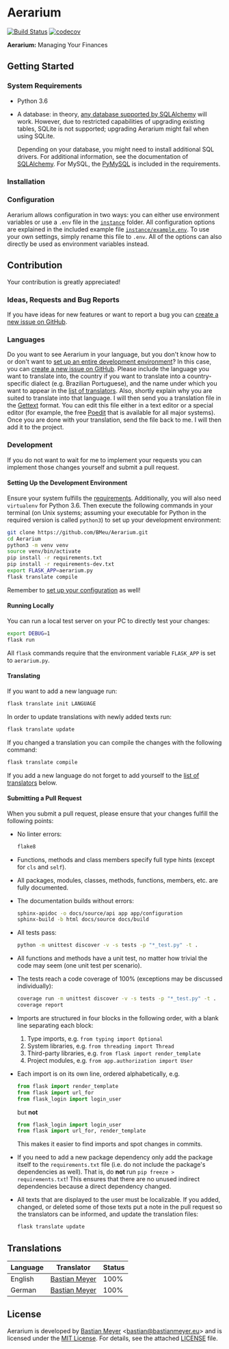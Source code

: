 # Aerarium


[![Build Status](https://travis-ci.org/BMeu/Aerarium.svg?branch=master)](https://travis-ci.org/BMeu/Aerarium)
[![codecov](https://codecov.io/gh/BMeu/Aerarium/branch/master/graph/badge.svg)](https://codecov.io/gh/BMeu/Aerarium)

**Aerarium:** Managing Your Finances

## Getting Started

### System Requirements

* Python 3.6
* A database: in theory,
  [any database supported by SQLAlchemy](https://docs.sqlalchemy.org/en/latest/dialects/index.html#dialects) will work.
  However, due to restricted capabilities of upgrading existing tables, SQLite is not supported; upgrading Aerarium
  might fail when using SQLite.
  
  Depending on your database, you might need to install additional SQL drivers. For additional information, see the
  documentation of [SQLAlchemy](https://docs.sqlalchemy.org/en/latest/dialects/index.html). For MySQL, the
  [PyMySQL](https://github.com/PyMySQL/PyMySQL) is included in the requirements.  

### Installation

### Configuration

Aerarium allows configuration in two ways: you can either use environment variables or use a `.env` file in the
[`instance`](instance) folder. All configuration options are explained in the included example file
[`instance/example.env`](instance/example.env). To use your own settings, simply rename this file to `.env`. All of the
options can also directly be used as environment variables instead. 

## Contribution

Your contribution is greatly appreciated!

### Ideas, Requests and Bug Reports

If you have ideas for new features or want to report a bug you can
[create a new issue on GitHub](https://github.com/BMeu/Aerarium/issues/new). 
  
### Languages

Do you want to see Aerarium in your language, but you don't know how to or don't want to
[set up an entire development environment](#development)? In this case, you can
[create a new issue on GitHub](https://github.com/BMeu/Aerarium/issues/new). Please include the language you want to
translate into, the country if you want to translate into a country-specific dialect (e.g. Brazilian Portuguese), and
the name under which you want to appear in the [list of translators](#translations). Also, shortly explain why you are
suited to translate into that language. I will then send you a translation file in the
[Gettext](https://en.wikipedia.org/wiki/Gettext) format. You can edit this file either in a text editor or a special
editor (for example, the free [Poedit](https://poedit.net/) that is available for all major systems). Once you are done
with your translation, send the file back to me. I will then add it to the project. 

### Development 

If you do not want to wait for me to implement your requests you can implement those changes yourself and submit a pull
request.

#### Setting Up the Development Environment

Ensure your system fulfills the [requirements](#system-requirements). Additionally, you will also need ``virtualenv``
for Python 3.6. Then execute the following commands in your terminal (on Unix systems; assuming your executable for
Python in the required version is called ``python3``) to set up your development environment:

```bash
git clone https://github.com/BMeu/Aerarium.git
cd Aerarium
python3 -m venv venv
source venv/bin/activate
pip install -r requirements.txt
pip install -r requirements-dev.txt
export FLASK_APP=aerarium.py
flask translate compile
```

Remember to [set up your configuration](#configuration) as well!

#### Running Locally

You can run a local test server on your PC to directly test your changes:

```bash
export DEBUG=1
flask run
```

All ``flask`` commands require that the environment variable ``FLASK_APP`` is set to ``aerarium.py``.

#### Translating

If you want to add a new language run:

```bash
flask translate init LANGUAGE
```

In order to update translations with newly added texts run:

```bash
flask translate update
```

If you changed a translation you can compile the changes with the following command:

```bash
flask translate compile
```

If you add a new language do not forget to add yourself to the [list of translators](#translations) below.

#### Submitting a Pull Request

When you submit a pull request, please ensure that your changes fulfill the following points:

* No linter errors:
    ```bash
    flake8
    ```
* Functions, methods and class members specify full type hints (except for ``cls`` and ``self``).
* All packages, modules, classes, methods, functions, members, etc. are fully documented.
* The documentation builds without errors:
    ```bash
    sphinx-apidoc -o docs/source/api app app/configuration
    sphinx-build -b html docs/source docs/build
    ```
* All tests pass:
    ```bash
    python -m unittest discover -v -s tests -p "*_test.py" -t .
    ```
* All functions and methods have a unit test, no matter how trivial the code may seem (one unit test per scenario).
* The tests reach a code coverage of 100% (exceptions may be discussed individually):
    ```bash
    coverage run -m unittest discover -v -s tests -p "*_test.py" -t .
    coverage report
    ```
* Imports are structured in four blocks in the following order, with a blank line separating each block:
    1. Type imports, e.g. ``from typing import Optional``
    2. System libraries, e.g. ``from threading import Thread``
    3. Third-party libraries, e.g. ``from flask import render_template``
    4. Project modules, e.g. ``from app.authorization import User``
* Each import is on its own line, ordered alphabetically, e.g.
    
    ```python
    from flask import render_template
    from flask import url_for
    from flask_login import login_user
    ```
    
    but **not**
    
    ```python
    from flask_login import login_user
    from flask import url_for, render_template
    ```
    
    This makes it easier to find imports and spot changes in commits.
* If you need to add a new package dependency only add the package itself to the ``requirements.txt`` file (i.e. do not
  include the package's dependencies as well). That is, do **not** run ``pip freeze > requirements.txt``! This ensures
  that there are no unused indirect dependencies because a direct dependency changed.
* All texts that are displayed to the user must be localizable. If you added, changed, or deleted some of those texts
  put a note in the pull request so the translators can be informed, and update the translation files:
  ```bash
  flask translate update
  ``` 

## Translations

| Language | Translator | Status |
|----------|------------|--------|
| English  | [Bastian Meyer](https://www.bastianmeyer.eu) | 100% |
| German   | [Bastian Meyer](https://www.bastianmeyer.eu) | 100% |


## License

Aerarium is developed by [Bastian Meyer](https://www.bastianmeyer.eu)
<[bastian@bastianmeyer.eu](mailto:bastian@bastianmeyer.eu)> and is licensed under the
[MIT License]((http://www.opensource.org/licenses/MIT)). For details, see the attached [LICENSE](LICENSE) file. 
